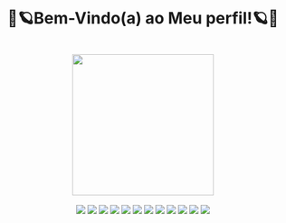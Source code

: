 <h1 align="center">🌌🪐Bem-Vindo(a) ao Meu perfil!🪐🌌</h1>
<br>
<div align="center">
  <img src="https://media.tenor.com/8XfhFrwNfv0AAAAC/space-pixel-art.gif" width="250px">
</div>
<br>
<div align="center"/>
   <img src="https://img.shields.io/badge/HTML5-E34F26?style=for-the-badge&logo=html5&logoColor=white&color=320E3B"/>
   <img src="https://img.shields.io/badge/CSS3-1572B6?style=for-the-badge&logo=css3&logoColor=white&color=381248"/> 
   <img src="https://img.shields.io/badge/python-3670A0?style=for-the-badge&logo=python&logoColor=white&color=3D1654"/>
   <img src="https://img.shields.io/badge/figma-%23F24E1E.svg?style=for-the-badge&logo=figma&logoColor=white&color=421A60"/>
   <img src="https://img.shields.io/badge/Flask-000000?style=for-the-badge&logo=flask&logoColor=white&color=471D6C"/>
   <img src="https://img.shields.io/badge/Bootstrap-563D7C?style=for-the-badge&logo=bootstrap&logoColor=white&color=512485"/>
   <img src="https://img.shields.io/badge/MySQL-000000?style=for-the-badge&logo=mysql&logoColor=white&color=5B2B9D"/>
   <img src="https://img.shields.io/badge/Docker-000000?style=for-the-badge&logo=docker&logoColor=white&color=55309C"/>
   <img src="https://img.shields.io/badge/JavaScript-000000?style=for-the-badge&logo=javascript&logoColor=white&color=4E359B"/>
    <img src="https://img.shields.io/badge/Java-000000?style=for-the-badge&logo=java&logoColor=white&color=6144bb"/>
    <img src="https://img.shields.io/badge/Spring-000000?style=for-the-badge&logo=spring&logoColor=white&color=6144bb"/>
  <img src="https://img.shields.io/badge/TypeScript-000000?style=for-the-badge&logo=typescript&logoColor=white&color=5E40BA"/>
</div>
